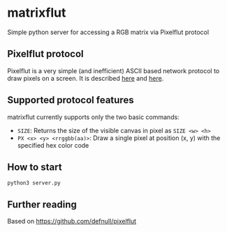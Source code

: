 # matrixflut
Simple python server for accessing a RGB matrix via Pixelflut protocol

## Pixelflut protocol

Pixelflut is a very simple (and inefficient) ASCII based network protocol to draw pixels on a screen. It is described [here](https://cccgoe.de/wiki/Pixelflut) and [here](https://github.com/defnull/pixelflut).

## Supported protocol features

matrixflut currently supports only the two basic commands:

* `SIZE`: Returns the size of the visible canvas in pixel as `SIZE <w> <h>`
* `PX <x> <y> <rrggbb(aa)>`: Draw a single pixel at position (x, y) with the specified hex color code

## How to start

`python3 server.py` 

## Further reading

Based on https://github.com/defnull/pixelflut
